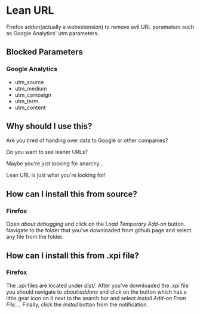 # Lean URL

Firefox addon(actually a webextension) to remove evil URL parameters such as Google Analytics' utm parameters.

## Blocked Parameters

### Google Analytics

- utm_source
- utm_medium
- utm_campaign
- utm_term
- utm_content

## Why should I use this?

Are you tired of handing over data to Google or other companies?

Do you want to see leaner URLs?

Maybe you're just looking for anarchy...

Lean URL is just what you're looking for!

## How can I install this from source?

### Firefox

Open _about:debugging_ and click on the _Load Temporary Add-on_ button. Navigate to the folder that you've downloaded from github page and select any file from the folder.

## How can I install this from .xpi file?

### Firefox

The _.xpi_ files are located under _dist/_. After you've downloaded the .xpi file you should navigate to _about:addons_ and click on the button which has a little gear icon on it next to the search bar and select _Install Add-on From File..._. Finally, click the _Install_ button from the notification.

